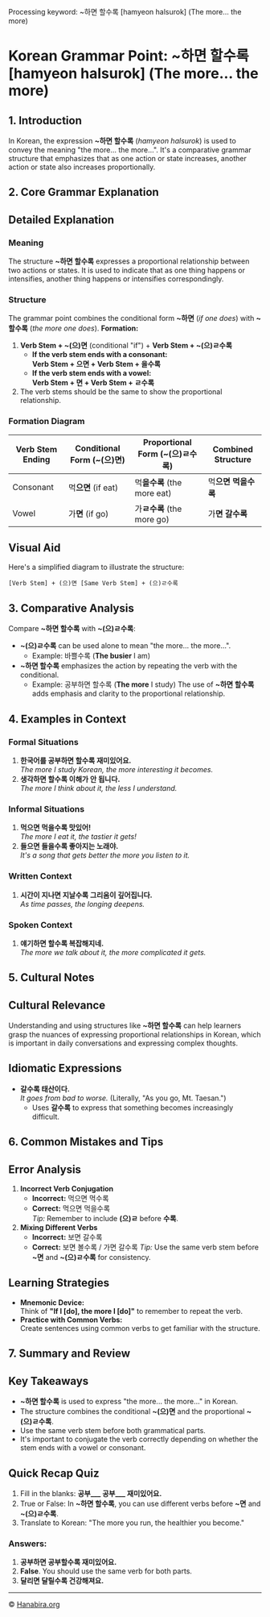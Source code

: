 Processing keyword: ~하면 할수록 [hamyeon halsurok] (The more... the more)
# Korean Grammar Point: ~하면 할수록 [hamyeon halsurok] (The more... the more)

## 1. Introduction
In Korean, the expression **~하면 할수록** (*hamyeon halsurok*) is used to convey the meaning "the more... the more...". It's a comparative grammar structure that emphasizes that as one action or state increases, another action or state also increases proportionally.

## 2. Core Grammar Explanation
## Detailed Explanation
### Meaning
The structure **~하면 할수록** expresses a proportional relationship between two actions or states. It is used to indicate that as one thing happens or intensifies, another thing happens or intensifies correspondingly.
### Structure
The grammar point combines the conditional form **~하면** (*if one does*) with **~할수록** (*the more one does*).
**Formation:**
1. **Verb Stem + ~(으)면** (conditional "if") + **Verb Stem + ~(으)ㄹ수록**
   - **If the verb stem ends with a consonant:**  
     **Verb Stem + 으면 + Verb Stem + 을수록**
   - **If the verb stem ends with a vowel:**  
     **Verb Stem + 면 + Verb Stem + ㄹ수록**
2. The verb stems should be the same to show the proportional relationship.
### Formation Diagram
| Verb Stem Ending | Conditional Form (~(으)면) | Proportional Form (~(으)ㄹ수록) | Combined Structure |
|------------------|---------------------------|-------------------------------|--------------------|
| Consonant        | 먹**으면** (if eat)       | 먹**을수록** (the more eat)   | 먹**으면 먹을수록** |
| Vowel            | 가**면** (if go)          | 가**ㄹ수록** (the more go)    | 가**면 갈수록**     |
## Visual Aid
Here's a simplified diagram to illustrate the structure:
```
[Verb Stem] + (으)면 [Same Verb Stem] + (으)ㄹ수록
```
## 3. Comparative Analysis
Compare **~하면 할수록** with **~(으)ㄹ수록**:
- **~(으)ㄹ수록** can be used alone to mean "the more... the more...".
  - Example: 바쁠수록 (**The busier** I am)
- **~하면 할수록** emphasizes the action by repeating the verb with the conditional.
  - Example: 공부하면 할수록 (**The more** I study)
The use of **~하면 할수록** adds emphasis and clarity to the proportional relationship.

## 4. Examples in Context
### Formal Situations
1. **한국어를 공부하면 할수록 재미있어요.**  
   _The more I study Korean, the more interesting it becomes._
2. **생각하면 할수록 이해가 안 됩니다.**  
   _The more I think about it, the less I understand._
### Informal Situations
1. **먹으면 먹을수록 맛있어!**  
   _The more I eat it, the tastier it gets!_
2. **들으면 들을수록 좋아지는 노래야.**  
   _It's a song that gets better the more you listen to it._
### Written Context
1. **시간이 지나면 지날수록 그리움이 깊어집니다.**  
   _As time passes, the longing deepens._
### Spoken Context
1. **얘기하면 할수록 복잡해지네.**  
   _The more we talk about it, the more complicated it gets._

## 5. Cultural Notes
## Cultural Relevance
Understanding and using structures like **~하면 할수록** can help learners grasp the nuances of expressing proportional relationships in Korean, which is important in daily conversations and expressing complex thoughts.
## Idiomatic Expressions
- **갈수록 태산이다.**  
  _It goes from bad to worse._ (Literally, "As you go, Mt. Taesan.")
  - Uses **갈수록** to express that something becomes increasingly difficult.

## 6. Common Mistakes and Tips
## Error Analysis
1. **Incorrect Verb Conjugation**
   - **Incorrect:** 먹으면 먹수록  
   - **Correct:** 먹으면 먹을수록  
   *Tip:* Remember to include **(으)ㄹ** before **수록**.
2. **Mixing Different Verbs**
   - **Incorrect:** 보면 갈수록  
   - **Correct:** 보면 볼수록 / 가면 갈수록
   *Tip:* Use the same verb stem before **~면** and **~(으)ㄹ수록** for consistency.
## Learning Strategies
- **Mnemonic Device:**  
  Think of **"If I [do], the more I [do]"** to remember to repeat the verb.
- **Practice with Common Verbs:**  
  Create sentences using common verbs to get familiar with the structure.
## 7. Summary and Review
## Key Takeaways
- **~하면 할수록** is used to express "the more... the more..." in Korean.
- The structure combines the conditional **~(으)면** and the proportional **~(으)ㄹ수록**.
- Use the same verb stem before both grammatical parts.
- It's important to conjugate the verb correctly depending on whether the stem ends with a vowel or consonant.
## Quick Recap Quiz
1. Fill in the blanks: **공부___ 공부___ 재미있어요.**
2. True or False: In **~하면 할수록**, you can use different verbs before **~면** and **~(으)ㄹ수록**.
3. Translate to Korean: "The more you run, the healthier you become."
### Answers:
1. **공부하면 공부할수록 재미있어요.**
2. **False**. You should use the same verb for both parts.
3. **달리면 달릴수록 건강해져요.**

---
© [Hanabira.org](https://hanabira.org)
